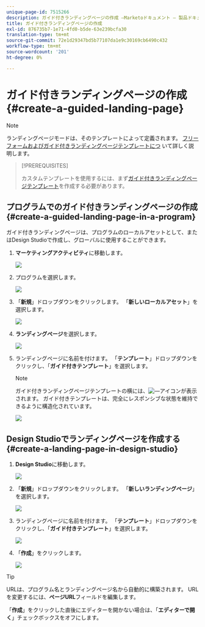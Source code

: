 ```yaml
---
unique-page-id: 7515266
description: ガイド付きランディングページの作成 —Marketoドキュメント — 製品ドキュメント
title: ガイド付きランディングページの作成
exl-id: 876735b7-1e71-4fd0-b5de-63e239bcfa30
translation-type: tm+mt
source-git-commit: 72e1d29347bd5b77107da1e9c30169cb6490c432
workflow-type: tm+mt
source-wordcount: '201'
ht-degree: 0%

---
```


# ガイド付きランディングページの作成{#create-a-guided-landing-page}

>[!NOTE]
>
>ランディングページモードは、そのテンプレートによって定義されます。 [フリーフォームおよびガイド付きランディングページテンプレートにつ](/help/marketo/product-docs/demand-generation/landing-pages/understanding-landing-pages/understanding-free-form-vs-guided-landing-pages.md) いて詳しく説明します。

>[!PREREQUISITES]
>
>カスタムテンプレートを使用するには、まず[ガイド付きランディングページテンプレート](/help/marketo/product-docs/demand-generation/landing-pages/landing-page-templates/create-a-guided-landing-page-template.md)を作成する必要があります。

## プログラムでのガイド付きランディングページの作成{#create-a-guided-landing-page-in-a-program}

ガイド付きランディングページは、プログラムのローカルアセットとして、またはDesign Studioで作成し、グローバルに使用することができます。

1. **マーケティングアクティビティ**&#x200B;に移動します。

   ![](assets/one-1.png)

1. プログラムを選択します。

   ![](assets/image2015-5-26-9-3a24-3a2.png)

1. 「**新規**」ドロップダウンをクリックします。 「**新しいローカルアセット**」を選択します。

   ![](assets/image2015-5-26-9-3a25-3a36.png)

1. **ランディングページ**&#x200B;を選択します。

   ![](assets/four.png)

1. ランディングページに名前を付けます。 「**テンプレート**」ドロップダウンをクリックし、「**ガイド付きテンプレート**」を選択します。

   >[!NOTE]
   >
   >ガイド付きランディングページテンプレートの横には、![—](assets/image2015-5-26-9-3a26-3a51.png)アイコンが表示されます。 ガイド付きテンプレートは、完全にレスポンシブな状態を維持できるように構造化されています。

   ![](assets/image2015-5-24-15-3a47-3a56.png)

## Design Studioでランディングページを作成する{#create-a-landing-page-in-design-studio}

1. **Design Studio**&#x200B;に移動します。

   ![](assets/six.png)

1. 「**新規**」ドロップダウンをクリックします。 「**新しいランディングページ**」を選択します。

   ![](assets/seven.png)

1. ランディングページに名前を付けます。 「**テンプレート**」ドロップダウンをクリックし、「**ガイド付きテンプレート**」を選択します。

   ![](assets/image2015-5-26-9-3a27-3a34.png)

1. 「**作成**」をクリックします。

   ![](assets/image2015-5-26-9-3a28-3a8.png)

>[!TIP]
>
>URLは、プログラム名とランディングページ名から自動的に構築されます。 URLを変更するには、**ページURL**&#x200B;フィールドを編集します。
>
>「**作成**」をクリックした直後にエディターを開かない場合は、「**エディターで開く**」チェックボックスをオフにします。

